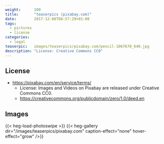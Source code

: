 ```yaml
---
weight:      100
title:       "teaserpics (pixabay.com)"
date:        2017-12-08T08:57:29+01:00
tags:
  - pictures
  - license
categories:
  - legal
teaserpic:   images/teaserpics/pixabay.com/pencil-1067670_640.jpg
description: "License: Creative Commons CC0"
---
```



## License
* https://pixabay.com/en/service/terms/
  * License: Images and Videos on Pixabay are released under Creative Commons CC0.
  * https://creativecommons.org/publicdomain/zero/1.0/deed.en

## Images
{{< heg-load-photoswipe >}}
{{< heg-gallery dir="/images/teaserpics/pixabay.com" caption-effect="none" hover-effect="grow" />}} 
